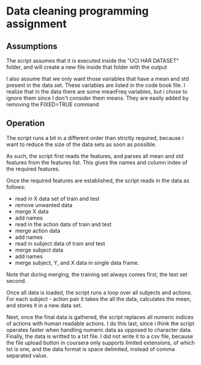 Data cleaning programming assignment
=================================

## Assumptions

The script assumes that it is executed inside the  "UCI HAR DATASET" folder, and will create a new file inside that folder with the output

I also assume that we only want those variables that have a mean and std present in the data set. These variables are listed in the code book file. 
I realize that in the data there are some meanFreq variables, but i chose to ignore them since I don't consider them means. They are easily added by removing the FIXED=TRUE command

## Operation

The script runs a bit in a different order than strictly required, because i want to reduce the size of the data sets as soon as possible.

As such, the script first reads the features, and parses all mean and std features from the features list. This gives the names and column index of the required features.

Once the required features are established, the script reads in the data as follows:
*  read in X data set of train and test
* remove unwanted data
* merge X data
* add names
* read in the action data of train and test
* merge action data
* add names
* read in subject data of train and test
* merge subject data
* add names
* merge subject, Y, and X data in single data frame.

Note that during merging, the training set always comes first, the test set second.

Once all data is loaded, the script runs a loop over all subjects and actions. For each subject - action pair it takes the all the data, calculates the mean, and stores it in a new data set.

Next, once the final data is gathered, the script replaces all numeric indices of actions with human readable actions. I do this last, since i think the script operates faster when handling numeric data as opposed to character data.
Finally, the data is writted to a txt file. I did not write it to a csv file, because the file upload button in coursera only supports limited extensions, of which txt is one, and the data format is space delimited, instead of comma separated value.




 